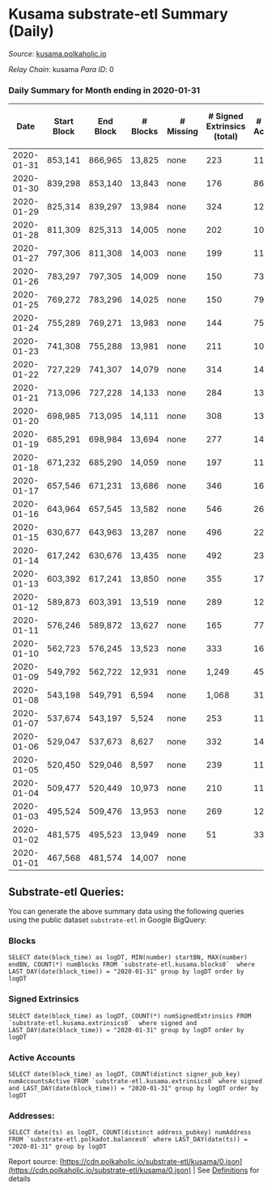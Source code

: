 # Kusama substrate-etl Summary (Daily)

_Source_: [kusama.polkaholic.io](https://kusama.polkaholic.io)

*Relay Chain*: kusama
*Para ID*: 0



### Daily Summary for Month ending in 2020-01-31


| Date | Start Block | End Block | # Blocks | # Missing | # Signed Extrinsics (total) | # Active Accounts | # Addresses with Balances | # Events | # Transfers | # XCM Transfers In | # XCM Transfers Out |
| ---- | ----------- | --------- | -------- | --------- | --------------------------- | ----------------- | ------------------------- | -------- | ----------- | ------------------ | ------------------- |
| 2020-01-31 | 853,141 | 866,965 | 13,825 | none  | 223 | 118 |  | 42,929 | 73 ($12,758,873.89) |   |   |
| 2020-01-30 | 839,298 | 853,140 | 13,843 | none  | 176 | 86 |  | 43,116 | 60 ($328,890.72) |   |   |
| 2020-01-29 | 825,314 | 839,297 | 13,984 | none  | 324 | 128 |  | 43,982 | 149 ($1,649,870.14) |   |   |
| 2020-01-28 | 811,309 | 825,313 | 14,005 | none  | 202 | 108 |  | 43,540 | 51 ($7,176,190.80) |   |   |
| 2020-01-27 | 797,306 | 811,308 | 14,003 | none  | 199 | 113 |  | 43,533 | 70 ($19,667,777.94) |   |   |
| 2020-01-26 | 783,297 | 797,305 | 14,009 | none  | 150 | 73 |  | 43,577 | 55 ($19,139,084.79) |   |   |
| 2020-01-25 | 769,272 | 783,296 | 14,025 | none  | 150 | 79 |  | 43,519 | 50 ($874,469.00) |   |   |
| 2020-01-24 | 755,289 | 769,271 | 13,983 | none  | 144 | 75 |  | 43,376 | 49 ($15,785,558.07) |   |   |
| 2020-01-23 | 741,308 | 755,288 | 13,981 | none  | 211 | 104 |  | 43,477 | 60 ($49,692,558.49) |   |   |
| 2020-01-22 | 727,229 | 741,307 | 14,079 | none  | 314 | 141 |  | 44,205 | 116 ($41,786,488.48) |   |   |
| 2020-01-21 | 713,096 | 727,228 | 14,133 | none  | 284 | 137 |  | 44,159 | 86 ($10,148,924.60) |   |   |
| 2020-01-20 | 698,985 | 713,095 | 14,111 | none  | 308 | 134 |  | 44,109 | 90 ($65,915,754.72) |   |   |
| 2020-01-19 | 685,291 | 698,984 | 13,694 | none  | 277 | 144 |  | 42,023 | 53 ($21,171,198.95) |   |   |
| 2020-01-18 | 671,232 | 685,290 | 14,059 | none  | 197 | 110 |  | 43,441 | 42 ($1,999,888.90) |   |   |
| 2020-01-17 | 657,546 | 671,231 | 13,686 | none  | 346 | 162 |  | 42,245 | 111 ($16,705,474.76) |   |   |
| 2020-01-16 | 643,964 | 657,545 | 13,582 | none  | 546 | 260 |  | 42,844 | 115 ($8,079,032.31) |   |   |
| 2020-01-15 | 630,677 | 643,963 | 13,287 | none  | 496 | 223 |  | 41,677 | 138 ($43,517,037.31) |   |   |
| 2020-01-14 | 617,242 | 630,676 | 13,435 | none  | 492 | 233 |  | 41,468 | 105 ($67,946,464.51) |   |   |
| 2020-01-13 | 603,392 | 617,241 | 13,850 | none  | 355 | 171 |  | 42,315 | 82 ($15,145,882.49) |   |   |
| 2020-01-12 | 589,873 | 603,391 | 13,519 | none  | 289 | 124 |  | 29,896 | 31 ($501,776.00) |   |   |
| 2020-01-11 | 576,246 | 589,872 | 13,627 | none  | 165 | 77 |  | 29,533 | 12 ($1,826,934.69) |   |   |
| 2020-01-10 | 562,723 | 576,245 | 13,523 | none  | 333 | 167 |  | 30,688 | 82 ($6,848,685.95) |   |   |
| 2020-01-09 | 549,792 | 562,722 | 12,931 | none  | 1,249 | 456 |  | 34,198 | 215 ($7,401,841.10) |   |   |
| 2020-01-08 | 543,198 | 549,791 | 6,594 | none  | 1,068 | 317 |  | 17,142 | 70 ($2,651,519.06) |   |   |
| 2020-01-07 | 537,674 | 543,197 | 5,524 | none  | 253 | 111 |  | 12,155 | 14 ($1,703.62) |   |   |
| 2020-01-06 | 529,047 | 537,673 | 8,627 | none  | 332 | 143 |  | 22,115 | 47 ($1,331,395.05) |   |   |
| 2020-01-05 | 520,450 | 529,046 | 8,597 | none  | 239 | 115 |  | 25,049 | 31 ($17,649,710.17) |   |   |
| 2020-01-04 | 509,477 | 520,449 | 10,973 | none  | 210 | 116 |  | 32,686 | 20 ($109,037.28) |   |   |
| 2020-01-03 | 495,524 | 509,476 | 13,953 | none  | 269 | 125 |  | 42,818 | 76 ($23,223,286.98) |   |   |
| 2020-01-02 | 481,575 | 495,523 | 13,949 | none  | 51 | 33 |  | 41,986 | 11 ($7,675.32) |   |   |
| 2020-01-01 | 467,568 | 481,574 | 14,007 | none  |  |  |  | 41,998 |   |   |   |

## Substrate-etl Queries:
You can generate the above summary data using the following queries using the public dataset `substrate-etl` in Google BigQuery:


### Blocks
```
SELECT date(block_time) as logDT, MIN(number) startBN, MAX(number) endBN, COUNT(*) numBlocks FROM `substrate-etl.kusama.blocks0`  where LAST_DAY(date(block_time)) = "2020-01-31" group by logDT order by logDT
```


### Signed Extrinsics
```
SELECT date(block_time) as logDT, COUNT(*) numSignedExtrinsics FROM `substrate-etl.kusama.extrinsics0`  where signed and LAST_DAY(date(block_time)) = "2020-01-31" group by logDT order by logDT
```


### Active Accounts
```
SELECT date(block_time) as logDT, COUNT(distinct signer_pub_key) numAccountsActive FROM `substrate-etl.kusama.extrinsics0` where signed and LAST_DAY(date(block_time)) = "2020-01-31" group by logDT order by logDT
```


### Addresses:
```
SELECT date(ts) as logDT, COUNT(distinct address_pubkey) numAddress FROM `substrate-etl.polkadot.balances0` where LAST_DAY(date(ts)) = "2020-01-31" group by logDT
```



Report source: [https://cdn.polkaholic.io/substrate-etl/kusama/0.json](https://cdn.polkaholic.io/substrate-etl/kusama/0.json) | See [Definitions](/DEFINITIONS.md) for details
